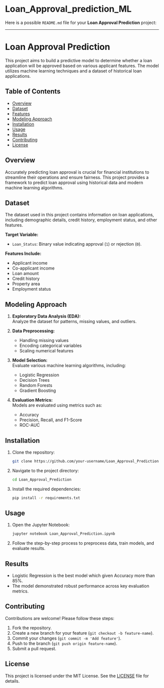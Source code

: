 # Loan_Approval_prediction_ML
Here is a possible `README.md` file for your **Loan Approval Prediction** project:

---

# Loan Approval Prediction

This project aims to build a predictive model to determine whether a loan application will be approved based on various applicant features. The model utilizes machine learning techniques and a dataset of historical loan applications.

## Table of Contents

- [Overview](#overview)  
- [Dataset](#dataset)  
- [Features](#features)  
- [Modeling Approach](#modeling-approach)  
- [Installation](#installation)  
- [Usage](#usage)  
- [Results](#results)  
- [Contributing](#contributing)  
- [License](#license)  

## Overview

Accurately predicting loan approval is crucial for financial institutions to streamline their operations and ensure fairness. This project provides a framework to predict loan approval using historical data and modern machine learning algorithms.

## Dataset

The dataset used in this project contains information on loan applications, including demographic details, credit history, employment status, and other features.  

**Target Variable:**  
- `Loan_Status`: Binary value indicating approval (`1`) or rejection (`0`).  

**Features Include:**  
- Applicant income  
- Co-applicant income  
- Loan amount  
- Credit history  
- Property area  
- Employment status  

## Modeling Approach

1. **Exploratory Data Analysis (EDA):**  
   Analyze the dataset for patterns, missing values, and outliers.  

2. **Data Preprocessing:**  
   - Handling missing values  
   - Encoding categorical variables  
   - Scaling numerical features  

3. **Model Selection:**  
   Evaluate various machine learning algorithms, including:  
   - Logistic Regression  
   - Decision Trees  
   - Random Forests  
   - Gradient Boosting  

4. **Evaluation Metrics:**  
   Models are evaluated using metrics such as:  
   - Accuracy  
   - Precision, Recall, and F1-Score  
   - ROC-AUC  

## Installation

1. Clone the repository:  
   ```bash
   git clone https://github.com/your-username/Loan_Approval_Prediction.git
   ```
2. Navigate to the project directory:  
   ```bash
   cd Loan_Approval_Prediction
   ```
3. Install the required dependencies:  
   ```bash
   pip install -r requirements.txt
   ```

## Usage

1. Open the Jupyter Notebook:  
   ```bash
   jupyter notebook Loan_Approval_Prediction.ipynb
   ```
2. Follow the step-by-step process to preprocess data, train models, and evaluate results.  

## Results

- Logistic Regression is the best model which given Accuracy more than 85%.  
- The model demonstrated robust performance across key evaluation metrics.  

## Contributing

Contributions are welcome! Please follow these steps:  
1. Fork the repository.  
2. Create a new branch for your feature (`git checkout -b feature-name`).  
3. Commit your changes (`git commit -m 'Add feature'`).  
4. Push to the branch (`git push origin feature-name`).  
5. Submit a pull request.  

## License

This project is licensed under the MIT License. See the [LICENSE](LICENSE) file for details.  
